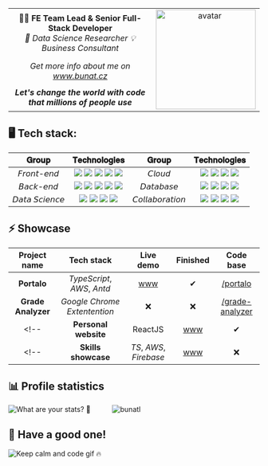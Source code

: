 <!-- # Lukas Bunat  -->
<!-- ------------------------------------------------------------------------------------------ -->
<table>
 <tr>
    <td align="middle">
     <b>👨‍💻 FE Team Lead & Senior Full-Stack Developer</b><br />
     <i>💾 Data Science Researcher 💡 Business Consultant</i>
    </td>
    <td rowspan="3" align="middle">
    <img src="./profilePicture.jpg" alt="avatar" width="200"/>
</td>
 </tr>
 <tr>
  <td align="middle"><i>Get more info about me on <a href="https://bunat.cz">www.bunat.cz</a></i></td>  
 </tr>
 <tr>
    <td align="middle"><b><i>Let's change the world with code that millions of people use</i></b></td>
 </tr>
</table>

## 🖥 Tech stack:
|𝐆𝐫𝐨𝐮𝐩|𝐓𝐞𝐜𝐡𝐧𝐨𝐥𝐨𝐠𝐢𝐞𝐬|𝐆𝐫𝐨𝐮𝐩|𝐓𝐞𝐜𝐡𝐧𝐨𝐥𝐨𝐠𝐢𝐞𝐬|
|:-:|:-:|:-:|:-:|
|𝘍𝘳𝘰𝘯𝘵-𝘦𝘯𝘥|<img src="https://img.icons8.com/color/32/000000/javascript--v1.png"/> <img src="https://img.icons8.com/color/32/000000/typescript.png"/> <img src="https://img.icons8.com/plasticine/32/000000/react.png"/> <img src="https://img.icons8.com/color/32/000000/redux.png"/> <img src="https://img.icons8.com/color/32/000000/material-ui.png"/> |𝘊𝘭𝘰𝘶𝘥|<img src="https://img.icons8.com/color/32/000000/amazon-web-services.png"/> <img src="https://img.icons8.com/color/32/000000/firebase.png"/> <img src="https://img.icons8.com/ios-filled/32/000000/sort-up.png"/> <img src="https://img.icons8.com/color/32/000000/circleci.png"/>|
|𝘉𝘢𝘤𝘬-𝘦𝘯𝘥|<img src="https://img.icons8.com/color/32/000000/nodejs.png"/> <img src="https://img.icons8.com/color/32/000000/java-coffee-cup-logo--v1.png"/> <img src="https://img.icons8.com/external-tal-revivo-shadow-tal-revivo/32/000000/external-apache-a-free-and-open-source-cross-platform-web-server-software-logo-shadow-tal-revivo.png"/> <img src="https://img.icons8.com/color/32/000000/tomcat.png"/> <img src="https://img.icons8.com/color/32/000000/nginx.png"/> |𝘋𝘢𝘵𝘢𝘣𝘢𝘴𝘦|<img src="https://img.icons8.com/color/32/000000/graphql.png"/> <img src="https://img.icons8.com/color/32/000000/mongodb.png"/> <img src="https://img.icons8.com/fluency/32/000000/mysql-logo.png"/> <img src="https://img.icons8.com/color/32/000000/microsoft-sql-server.png"/>|
|𝘋𝘢𝘵𝘢 𝘚𝘤𝘪𝘦𝘯𝘤𝘦|<img src="https://img.icons8.com/color/32/000000/python--v1.png"/> <img src="https://img.icons8.com/color/32/000000/hadoop-distributed-file-system.png"/> <img src="https://img.icons8.com/color/32/000000/hornet-hive.png"/> <img src="https://img.icons8.com/fluency/32/000000/jupyter.png"/>|𝘊𝘰𝘭𝘭𝘢𝘣𝘰𝘳𝘢𝘵𝘪𝘰𝘯|<img src="https://img.icons8.com/color/32/000000/git.png"/> <img src="https://img.icons8.com/material-outlined/32/000000/github.png"/> <img src="https://img.icons8.com/color/32/000000/jira.png"/> <img src="https://img.icons8.com/color/32/000000/slack-new.png"/> 


## ⚡ Showcase
| Project name | Tech stack | Live<br>demo | Finished | Code base |
|:-:|:-:|:-:|:-:|:-:|
| **Portalo** |*TypeScript*, *AWS*, *Antd* | [www][portalo_www] | ✔ | [/portalo][portalo_git]
| **Grade Analyzer** | *Google Chrome Extentention* | ❌ | ❌ | [/grade-analyzer][vse_git] |
<!-- | **Personal website** | ReactJS | [www][pp3a] | ✔ | [/public-website][pp3b] | -->
<!-- | **Skills showcase** |*TS*, *AWS*, *Firebase* | [www][portalo_www] | ❌ | [/react-showcase][portalo_git] -->

[portalo_www]: https://portalo.bunat.cz/
[portalo_git]: https://github.com/bunatl/portalo/

[vse_www]: https://github.com/bunatl/gradeGrapher
[vse_git]: https://github.com/bunatl/gradeGrapher

[pp2b]: https://github.com/bunatl/CompanyOwenershipGrapher

[pp3a]: https://react.bunat.cz/
[pp3b]: https://github.com/bunatl/public-website

<!--
## 🕓 At the moment
|🔧 **Working on**|🌱 **Learning**|📝 **To do list**|
|:----------------:|:-------------:|:----------------:|
| Refactoring projects | React Native | Contribute more on <br> Github and StackOweflow |
| Personal website content | Electron | Build own projects and content |
-->

## 📊 Profile statistics
<p>
<img src="https://github-readme-stats.vercel.app/api?username=bunatl&hide=prs&hide_rank=true&count_private=true&show_icons=true&theme=dark" alt="What are your stats? 👀"></img>
&nbsp; 
&nbsp; 
&nbsp; 
&nbsp; 
&nbsp; 
<img src="https://github-readme-stats.vercel.app/api/top-langs/?username=bunatl&layout=compact&theme=dark&langs_count=4" alt="bunatl" />
</p>


## 🤙 Have a good one!
![Keep calm and code gif 🔥](https://media.giphy.com/media/13HgwGsXF0aiGY/giphy.gif "Keep calm and code 🔥")

<!-- ✔️,🔘 -->
